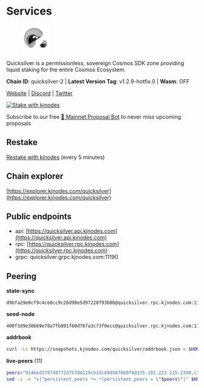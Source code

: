 # Services

<figure><img src="https://raw.githubusercontent.com/kj89/cosmos-images/main/logos/quicksilver.png" alt=""><figcaption></figcaption></figure>

Quicksilver is a permissionless, sovereign Cosmos SDK zone providing liquid staking for the entire Cosmos Ecosystem.

**Chain ID**: quicksilver-2 | **Latest Version Tag**: v1.2.9-hotfix.0 | **Wasm**: OFF

[Website](https://quicksilver.zone) | [Discord](https://discord.gg/quicksilverprotocol) | [Twitter](https://twitter.com/quicksilverzone)

[![Stake with kjnodes](https://i.ibb.co/cr44Q8j/button-stake-with-kjnodes.png)](https://restake.app/quicksilver/quickvaloper1fqfgpwdngmmay6ah7mg9y4k7ayykpzu6l3ht2m)

Subscribe to our free [🤖 Mainnet Proposal Bot](https://t.me/kjnodes_proposal_bot) to never miss upcoming proposals

## Restake

[Restake with kjnodes](https://restake.app/quicksilver/quickvaloper1fqfgpwdngmmay6ah7mg9y4k7ayykpzu6l3ht2m) (every 5 minutes)
## Chain explorer
[https://explorer.kjnodes.com/quicksilver](https://explorer.kjnodes.com/quicksilver)

## Public endpoints

* api: [https://quicksilver.api.kjnodes.com](https://quicksilver.api.kjnodes.com)
* rpc: [https://quicksilver.rpc.kjnodes.com](https://quicksilver.rpc.kjnodes.com)
* grpc: quicksilver.grpc.kjnodes.com:11190

## Peering

**state-sync**

```text
d9bfa29e0cf9c4ce0cc9c26d98e5d97228f93b0b@quicksilver.rpc.kjnodes.com:11156
```

**seed-node**

```text
400f3d9e30b69e78a7fb891f60d76fa3c73f0ecc@quicksilver.rpc.kjnodes.com:11159
```

**addrbook**
```bash
curl -Ls https://snapshots.kjnodes.com/quicksilver/addrbook.json > $HOME/.quicksilverd/config/addrbook.json
```

**live-peers** (11)
```bash
peers="914bed178748772d7578d119cb2dc89d5076b9f4@135.181.223.115:2390,c3ec2daba16e457ca5117079f34ff49e99e7572d@65.109.94.221:35656,c124ce0b508e8b9ed1c5b6957f362225659b5343@134.65.192.12:26656,96b7605dbf13dbf0df2c3ac4f076397a9f351c6b@88.98.195.228:26656,d5a9c9ae08f0d30e36c8f64eca046fc52b00561e@65.109.92.160:26656,4aa307d4ce413837a3da019e966d8115fb4c1467@198.244.229.218:26656,185f80586290dcd53db67ebc2da1e146e291bcd6@148.251.13.186:11156,cdd8e0e425f107d249389a5e4cea3494185d4a3a@193.70.45.106:11156,149a25417349d70f5e5127a5eb634dbfaf6e6c3a@142.165.207.19:56656,5fa47201aa5208c30982b6f9d8ca44222d256fc5@51.91.70.90:48656,d9bfa29e0cf9c4ce0cc9c26d98e5d97228f93b0b@65.109.88.38:11156"
sed -i -e "s|^persistent_peers *=.*|persistent_peers = \"$peers\"|" $HOME/.quicksilverd/config/config.toml
```
